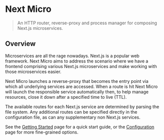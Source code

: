 # Next Micro

> An HTTP router, reverse-proxy and process manager for composing Next.js microservices.

## Overview

Microservices are all the rage nowadays. Next.js is a popular web framework.
Next Micro aims to address the scenario where we have a frontend comprising
various Next.js microservices and make working with those microservices easier.

Next Micro launches a reverse-proxy that becomes the entry point via
which all underlying services are accessed. When a route is hit Next Micro will
launch the responsible service automatically then, to help manage resources,
close it down after a specified time to live (TTL).

The available routes for each Next.js service are determined by parsing the
file system. Any additional routes can be specified directly in the configuration
file, as can any supplementary non Next.js services.

See the [Getting Started](getting-started.md) page for a quick start guide, or
the [Configuration](configuration.md) page for more fine-grained options.
